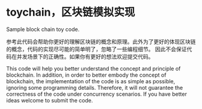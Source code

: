 # toychain，区块链模拟实现
Sample block chain toy code.

参考此代码会帮助你更好的理解区块链的概念和原理。此外为了更好的体现区块链的概念，代码的实现尽可能的简单明了，忽略了一些编程细节。
因此不会保证代码在并发场景下的正确性。如果你有更好的想法欢迎提交代码。

This code will help you better understand the concept and principle of blockchain. In addition, in order to better embody the concept of blockchain, the implementation of the code is as simple as possible, ignoring some programming details.
Therefore, it will not guarantee the correctness of the code under concurrency scenarios. If you have better ideas welcome to submit the code.